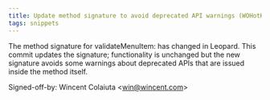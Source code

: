 ```yaml
---
title: Update method signature to avoid deprecated API warnings (WOHotKey, f4f9ad8)
tags: snippets
---
```


The method signature for validateMenuItem: has changed in Leopard. This commit updates the signature; functionality is unchanged but the new signature avoids some warnings about deprecated APIs that are issued inside the method itself.

Signed-off-by: Wincent Colaiuta &lt;win@wincent.com&gt;
